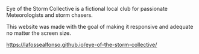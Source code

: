 Eye of the Storm Collective is a fictional local club for passionate Meteorologists and storm chasers. 

This website was made with the goal of making it responsive and adequate no matter the screen size.

https://lafossealfonso.github.io/eye-of-the-storm-collective/ 
